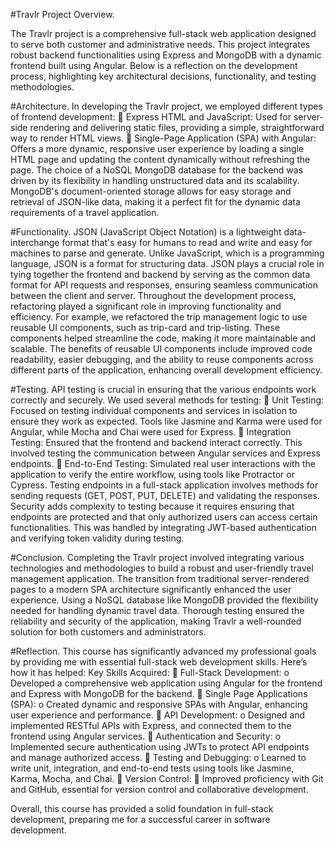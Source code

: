 #Travlr Project Overview.

The Travlr project is a comprehensive full-stack web application designed to serve both customer and administrative needs. This project integrates robust backend functionalities using Express and MongoDB with a dynamic frontend built using Angular. Below is a reflection on the development process, highlighting key architectural decisions, functionality, and testing methodologies.

#Architecture.
In developing the Travlr project, we employed different types of frontend development:
	Express HTML and JavaScript: Used for server-side rendering and delivering static files, providing a simple, straightforward way to render HTML views.
	Single-Page Application (SPA) with Angular: Offers a more dynamic, responsive user experience by loading a single HTML page and updating the content dynamically without refreshing the page.
The choice of a NoSQL MongoDB database for the backend was driven by its flexibility in handling unstructured data and its scalability. MongoDB's document-oriented storage allows for easy storage and retrieval of JSON-like data, making it a perfect fit for the dynamic data requirements of a travel application.

#Functionality.
JSON (JavaScript Object Notation) is a lightweight data-interchange format that's easy for humans to read and write and easy for machines to parse and generate. Unlike JavaScript, which is a programming language, JSON is a format for structuring data. JSON plays a crucial role in tying together the frontend and backend by serving as the common data format for API requests and responses, ensuring seamless communication between the client and server.
Throughout the development process, refactoring played a significant role in improving functionality and efficiency. For example, we refactored the trip management logic to use reusable UI components, such as trip-card and trip-listing. These components helped streamline the code, making it more maintainable and scalable. The benefits of reusable UI components include improved code readability, easier debugging, and the ability to reuse components across different parts of the application, enhancing overall development efficiency.

#Testing.
API testing is crucial in ensuring that the various endpoints work correctly and securely. We used several methods for testing:
	Unit Testing: Focused on testing individual components and services in isolation to ensure they work as expected. Tools like Jasmine and Karma were used for Angular, while Mocha and Chai were used for Express.
	Integration Testing: Ensured that the frontend and backend interact correctly. This involved testing the communication between Angular services and Express endpoints.
	End-to-End Testing: Simulated real user interactions with the application to verify the entire workflow, using tools like Protractor or Cypress.
Testing endpoints in a full-stack application involves methods for sending requests (GET, POST, PUT, DELETE) and validating the responses. Security adds complexity to testing because it requires ensuring that endpoints are protected and that only authorized users can access certain functionalities. This was handled by integrating JWT-based authentication and verifying token validity during testing.

#Conclusion.
Completing the Travlr project involved integrating various technologies and methodologies to build a robust and user-friendly travel management application. The transition from traditional server-rendered pages to a modern SPA architecture significantly enhanced the user experience. Using a NoSQL database like MongoDB provided the flexibility needed for handling dynamic travel data. Thorough testing ensured the reliability and security of the application, making Travlr a well-rounded solution for both customers and administrators.

#Reflection.
This course has significantly advanced my professional goals by providing me with essential full-stack web development skills. Here’s how it has helped:
Key Skills Acquired:
	Full-Stack Development:
o	Developed a comprehensive web application using Angular for the frontend and Express with MongoDB for the backend.
	Single Page Applications (SPA):
o	Created dynamic and responsive SPAs with Angular, enhancing user experience and performance.
	API Development:
o	Designed and implemented RESTful APIs with Express, and connected them to the frontend using Angular services.
	Authentication and Security:
o	Implemented secure authentication using JWTs to protect API endpoints and manage authorized access.
	Testing and Debugging:
o	Learned to write unit, integration, and end-to-end tests using tools like Jasmine, Karma, Mocha, and Chai.
	Version Control:
	Improved proficiency with Git and GitHub, essential for version control and collaborative development.

Overall, this course has provided a solid foundation in full-stack development, preparing me for a successful career in software development.

